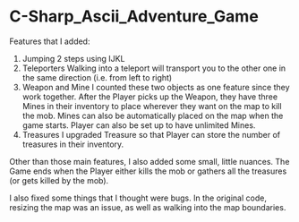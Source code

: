 # C-Sharp_Ascii_Adventure_Game

Features that I added:
1. Jumping 2 steps using IJKL
2. Teleporters
Walking into a teleport will transport you to the other one in the same direction (i.e. from left to right)
3. Weapon and Mine
I counted these two objects as one feature since they work together. After the Player picks up the Weapon, they have three Mines in their inventory to place wherever they want on the map to kill the mob. Mines can also be automatically placed on the map when the game starts. Player can also be set up to have unlimited Mines.
4. Treasures
I upgraded Treasure so that Player can store the number of treasures in their inventory.


Other than those main features, I also added some small, little nuances.
The Game ends when the Player either kills the mob or gathers all the treasures (or gets killed by the mob).


I also fixed some things that I thought were bugs. In the original code, resizing the map was an issue, as well as walking into the map boundaries.

